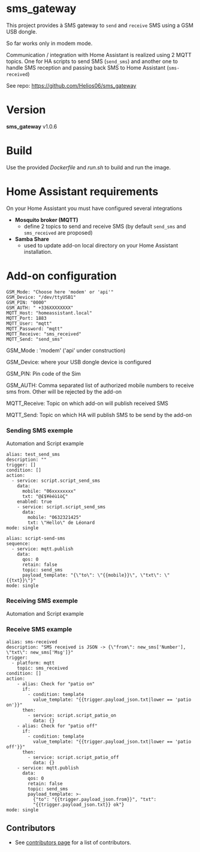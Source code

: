 sms_gateway
===========


This project provides à SMS gateway to `send` and `receive` SMS
using a GSM USB dongle. 

So far works only in modem mode.

Communication / integration with Home Assistant is realized 
using 2 MQTT topics. One for HA scripts to send SMS (`send_sms`) and another one to handle 
SMS reception and passing back SMS to Home Assistant (`sms-received`)

See repo: https://github.com/Helios06/sms_gateway

# Version
**sms_gateway** v1.0.6

# Build

Use the provided _Dockerfile_ and _run.sh_ to build and run the image.

# Home Assistant requirements

On your Home Assistant you must have configured several integrations
- **Mosquito broker (MQTT)**
  - define 2 topics to send and receive SMS (by default `send_sms` and `sms_received` are proposed)
- **Samba Share**
  - used to update add-on local directory on your Home Assistant installation.
  
# Add-on configuration

    GSM_Mode: "Choose here 'modem' or 'api'"
    GSM_Device: "/dev/ttyUSB1"
    GSM_PIN: "0000"
    GSM_AUTH: " +336XXXXXXXX"
    MQTT_Host: "homeassistant.local"
    MQTT_Port: 1883
    MQTT_User: "mqtt"
    MQTT_Password: "mqtt"
    MQTT_Receive: "sms_received"
    MQTT_Send: "send_sms"

GSM_Mode : 'modem' ('api' under construction)

GSM_Device: where your USB dongle device is configured

GSM_PIN: Pin code of the Sim

GSM_AUTH: Comma separated list of authorized mobile numbers to receive sms from. Other will be rejected by the add-on

MQTT_Receive: Topic on which add-on will publish received SMS

MQTT_Send: Topic on which HA will publish SMS to be send by the add-on


### Sending SMS exemple
Automation and Script example

    alias: test_send_sms
    description: ""
    trigger: []
    condition: []
    action:
      - service: script.script_send_sms
        data:
          mobile: "06xxxxxxxx"
          txt: "@£$¥èéùìòÇ"
        enabled: true
        - service: script.script_send_sms
          data:
            mobile: "0632321425"
            txt: \"Hello\" de Léonard
    mode: single
        
    alias: script-send-sms
    sequence:
      - service: mqtt.publish
        data:
          qos: 0
          retain: false
          topic: send_sms
          payload_template: "{\"to\": \"{{mobile}}\", \"txt\": \"{{txt}}\"}"
    mode: single

### Receiving SMS exemple
Automation and Script example


### Receive SMS example

    alias: sms-received
    description: "SMS received is JSON -> {\"from\": new_sms['Number'], \"txt\": new_sms['Msg']}"
    trigger:
      - platform: mqtt
        topic: sms_received
    condition: []
    action:
        - alias: Check for "patio on"
          if:
            - condition: template
              value_template: "{{trigger.payload_json.txt|lower == 'patio on'}}"
          then:
            - service: script.script_patio_on
              data: {}
        - alias: Check for "patio off"
          if:
            - condition: template
              value_template: "{{trigger.payload_json.txt|lower == 'patio off'}}"
          then:
            - service: script.script_patio_off
              data: {}
        - service: mqtt.publish
          data:
            qos: 0
            retain: false
            topic: send_sms
            payload_template: >-
              {"to": "{{trigger.payload_json.from}}", "txt":
              "{{trigger.payload_json.txt}} ok"}
    mode: single


## Contributors

- See [contributors page](https://github.com/Helios06/sms_gateway) for a list of contributors.

